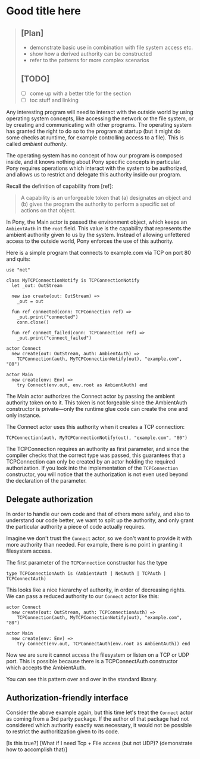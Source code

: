 # Good title here

> ## [Plan]
>
> * demonstrate basic use in combination with file system access etc.
> * show how a derived authority can be constructed
> * refer to the patterns for more complex scenarios
>
> ## [TODO]
>
> * [ ] come up with a better title for the section
> * [ ] toc stuff and linking

Any interesting program will need to interact with the outside world by using operating system concepts, like accessing the network or the file system, or by creating and communicating with other programs.
The operating system has granted the right to do so to the program at startup (but it might do some checks at runtime, for example controlling access to a file). This is called *ambient authority*.

The operating system has no concept of how our program is composed inside, and it knows nothing about Pony specific concepts in particular. Pony requires operations which interact with the system
to be authorized, and allows us to restrict and delegate this authority inside our program.

Recall the definition of capability from [ref]:

> A capability is an unforgeable token that (a) designates an object and (b) gives the program the authority to perform a specific set of actions on that object.

In Pony, the Main actor is passed the environment object, which keeps an `AmbientAuth` in the `root` field. This value is the capability that represents the ambient authority given to us by the system.
Instead of allowing unfettered access to the outside world, Pony enforces the use of this authority.

Here is a simple program that connects to example.com via TCP on port 80 and quits:

```pony
use "net"

class MyTCPConnectionNotify is TCPConnectionNotify
  let _out: OutStream

  new iso create(out: OutStream) =>
    _out = out

  fun ref connected(conn: TCPConnection ref) =>
    _out.print("connected")
    conn.close()

  fun ref connect_failed(conn: TCPConnection ref) =>
    _out.print("connect_failed")

actor Connect
  new create(out: OutStream, auth: AmbientAuth) =>
    TCPConnection(auth, MyTCPConnectionNotify(out), "example.com", "80")

actor Main
  new create(env: Env) =>
    try Connect(env.out, env.root as AmbientAuth) end
```

The Main actor authorizes the Connect actor by passing the ambient authority token on to it. This token is not forgeable since the AmbientAuth constructor is private—only the runtime glue code
can create the one and only instance.

The Connect actor uses this authority when it creates a TCP connection:

```pony
TCPConnection(auth, MyTCPConnectionNotify(out), "example.com", "80")
```

The TCPConnection requires an authority as first parameter, and since the compiler checks that
the correct type was passed, this guarantees that a TCPConnection can only be created by an
actor holding the required authorization. If you look into the implementation of the `TCPConnection`
constructor, you will notice that the authorization is not even used beyond the declaration of the
parameter.

## Delegate authorization

In order to handle our own code and that of others more safely, and also to understand our code better,
we want to split up the authority, and only grant the particular authority a piece of code actually
requires.

Imagine we don't trust the `Connect` actor, so we don't want to provide it with more authority
than needed. For example, there is no point in granting it filesystem access.

The first parameter of the `TCPConnection` constructor has the type

```pony
type TCPConnectionAuth is (AmbientAuth | NetAuth | TCPAuth | TCPConnectAuth)
```

This looks like a nice hierarchy of authority, in order of decreasing rights. We can pass
a reduced authority to our `Connect` actor like this:

```pony
actor Connect
  new create(out: OutStream, auth: TCPConnectionAuth) =>
    TCPConnection(auth, MyTCPConnectionNotify(out), "example.com", "80")

actor Main
  new create(env: Env) =>
    try Connect(env.out, TCPConnectAuth(env.root as AmbientAuth)) end
```

Now we are sure it cannot access the filesystem or listen on a TCP or UDP port. This is possible
because there is a TCPConnectAuth constructor which accepts the AmbientAuth.

You can see this pattern over and over in the standard library.

## Authorization-friendly interface

Consider the above example again, but this time let's treat the `Connect` actor as coming from
a 3rd party package. If the author of that package had not considered which authority exactly
was necessary, it would not be possible to restrict the authoritization given to its code.

[Is this true?]
[What if I need Tcp + File access (but not UDP)? (demonstrate how to accomplish that)]

